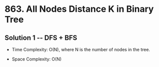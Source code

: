 # 863. All Nodes Distance K in Binary Tree

## Solution 1 -- DFS + BFS

* Time Complexity: O(N), where N is the number of nodes in the tree.

* Space Complexity: O(N)

